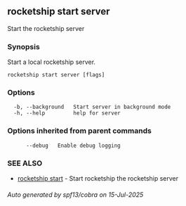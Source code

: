 ## rocketship start server

Start the rocketship server

### Synopsis

Start a local rocketship server.

```
rocketship start server [flags]
```

### Options

```
  -b, --background   Start server in background mode
  -h, --help         help for server
```

### Options inherited from parent commands

```
      --debug   Enable debug logging
```

### SEE ALSO

* [rocketship start](rocketship_start.md)	 - Start rocketship the rocketship server

###### Auto generated by spf13/cobra on 15-Jul-2025
